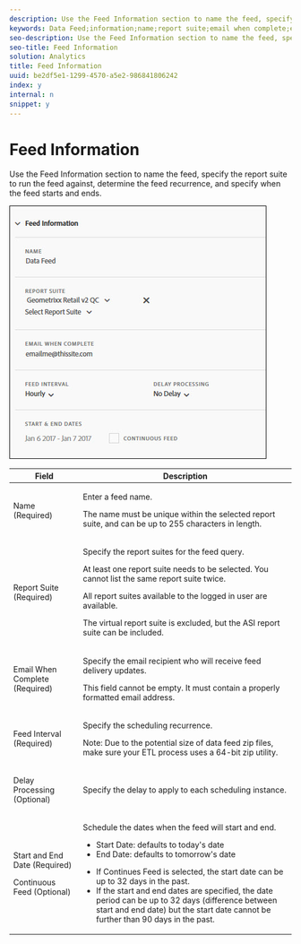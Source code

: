 ```yaml
---
description: Use the Feed Information section to name the feed, specify the report suite to run the feed against, determine the feed recurrence, and specify when the feed starts and ends.
keywords: Data Feed;information;name;report suite;email when complete;email;interval;feed;delay processing;delay;start;end;date;continuous feed
seo-description: Use the Feed Information section to name the feed, specify the report suite to run the feed against, determine the feed recurrence, and specify when the feed starts and ends.
seo-title: Feed Information
solution: Analytics
title: Feed Information
uuid: be2df5e1-1299-4570-a5e2-986841806242
index: y
internal: n
snippet: y
---
```


# Feed Information

Use the Feed Information section to name the feed, specify the report suite to run the feed against, determine the feed recurrence, and specify when the feed starts and ends.

 ![](assets/feed-info.jpg)

<table id="table_C98C7C3CE4194BEF819E792793EBC517"> 
 <thead> 
  <tr> 
   <th colname="col1" class="entry"> Field </th> 
   <th colname="col2" class="entry"> Description </th> 
  </tr> 
 </thead>
 <tbody> 
  <tr> 
   <td colname="col1"> <p>Name (Required) </p> </td> 
   <td colname="col2"> <p>Enter a feed name. </p> <p>The name must be unique within the selected report suite, and can be up to 255 characters in length. </p> </td> 
  </tr> 
  <tr> 
   <td colname="col1"> <p>Report Suite (Required) </p> </td> 
   <td colname="col2"> <p>Specify the report suites for the feed query. </p> <p>At least one report suite needs to be selected. You cannot list the same report suite twice. </p> <p>All report suites available to the logged in user are available. </p> <p>The virtual report suite is excluded, but the ASI report suite can be included. </p> </td> 
  </tr> 
  <tr> 
   <td colname="col1"> <p>Email When Complete (Required) </p> </td> 
   <td colname="col2"> <p>Specify the email recipient who will receive feed delivery updates. </p> <p>This field cannot be empty. It must contain a properly formatted email address. </p> </td> 
  </tr> 
  <tr> 
   <td colname="col1"> <p>Feed Interval (Required) </p> </td> 
   <td colname="col2"> <p>Specify the scheduling recurrence. </p> <p>Note:  Due to the potential size of data feed zip files, make sure your ETL process uses a 64-bit zip utility. </p> </td> 
  </tr> 
  <tr> 
   <td colname="col1"> <p>Delay Processing (Optional) </p> </td> 
   <td colname="col2"> <p>Specify the delay to apply to each scheduling instance. </p> </td> 
  </tr> 
  <tr> 
   <td colname="col1"> <p>Start and End Date (Required) </p> <p>Continuous Feed (Optional) </p> </td> 
   <td colname="col2"> <p>Schedule the dates when the feed will start and end. </p> <p> 
     <ul id="ul_509977336CD34032924B48E043E8CBC7"> 
      <li id="li_BFB5B6ADCB184D839C9BA42DB3DCAF32">Start Date: defaults to today's date </li> 
      <li id="li_34F8DB45D9B54076840D1A0B782812D3">End Date: defaults to tomorrow's date </li> 
     </ul> </p> <p> 
     <ul id="ul_741E7A11F067417E8BB58BFE3F994CDD"> 
      <li id="li_46FB9C218F3C4C56985DE33033BDE4EE">If Continues Feed is selected, the start date can be up to 32 days in the past. </li> 
      <li id="li_625035EACB1A41CC8E5A45D1006D0FE0">If the start and end dates are specified, the date period can be up to 32 days (difference between start and end date) but the start date cannot be further than 90 days in the past. </li> 
     </ul> </p> </td> 
  </tr> 
 </tbody> 
</table>

